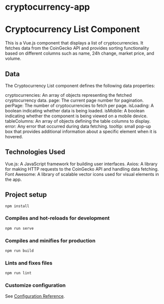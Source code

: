 # cryptocurrency-app

# Cryptocurrency List Component

This is a Vue.js component that displays a list of cryptocurrencies. It fetches data from the CoinGecko API and provides sorting functionality based on different columns such as name, 24h change, market price, and volume.

## Data

The Cryptocurrency List component defines the following data properties:

cryptocurrencies: An array of objects representing the fetched cryptocurrency data.
page: The current page number for pagination.
perPage: The number of cryptocurrencies to fetch per page.
isLoading: A boolean indicating whether data is being loaded.
isMobile: A boolean indicating whether the component is being viewed on a mobile device.
tableColumns: An array of objects defining the table columns to display.
error: Any error that occurred during data fetching.
tooltip: small pop-up box that provides additional information about a specific element when it is hovered.

## Technologies Used

Vue.js: A JavaScript framework for building user interfaces.
Axios: A library for making HTTP requests to the CoinGecko API and handling data fetching.
Font Awesome: A library of scalable vector icons used for visual elements in the app.

## Project setup
```
npm install
```

### Compiles and hot-reloads for development
```
npm run serve
```

### Compiles and minifies for production
```
npm run build
```

### Lints and fixes files
```
npm run lint
```

### Customize configuration
See [Configuration Reference](https://cli.vuejs.org/config/).


